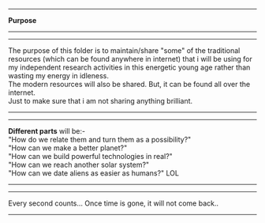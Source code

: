 ***
<b>Purpose</b>
***
***
The purpose of this folder is to maintain/share "some" of the traditional resources (which can be found anywhere in internet) that i will be using for my independent research activities in this energetic young age rather than wasting my energy in idleness.
<br>
The modern resources will also be shared. But, it can be found all over the internet. <br>
Just to make sure that i am not sharing anything brilliant. <br>
***
***
<b>Different parts</b> will be:- <br>
"How do we relate them and turn them as a possibility?" <br>
"How can we make a better planet?" <br>
"How can we build powerful technologies in real?" <br>
"How can we reach another solar system?" <br>
"How can we date aliens as easier as humans?" LOL
***
***
Every second counts... Once time is gone, it will not come back..
***